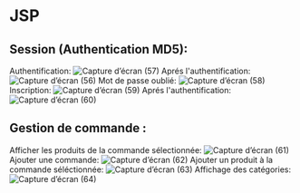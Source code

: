 # JSP
## Session (Authentication MD5): 
Authentification:
![Capture d’écran (57)](https://github.com/Nouhaila25/PizzaRecipies/assets/116907282/9d2e292e-19b0-49fe-a10e-f55b44b330e7)
Aprés l'authentification:
![Capture d’écran (56)](https://github.com/Nouhaila25/PizzaRecipies/assets/116907282/02a80fed-76dd-471a-8f30-b73e75bb735a)
Mot de passe oublié:
![Capture d’écran (58)](https://github.com/Nouhaila25/PizzaRecipies/assets/116907282/e40e59d0-e33b-4f30-bebe-15e469cd4aff)
Inscription:
![Capture d’écran (59)](https://github.com/Nouhaila25/PizzaRecipies/assets/116907282/174a58dc-b94c-46f7-891b-b530b9cf57b7)
Aprés l'authentification:
![Capture d’écran (60)](https://github.com/Nouhaila25/PizzaRecipies/assets/116907282/2192eafa-3818-4800-95c6-0406fbf6b0d5)



## Gestion de commande :
Afficher les produits de la commande sélectionnée:
![Capture d’écran (61)](https://github.com/Nouhaila25/PizzaRecipies/assets/116907282/fa450cc7-92b1-45b4-bf95-ca04ca63665c)
Ajouter une commande:
![Capture d’écran (62)](https://github.com/Nouhaila25/PizzaRecipies/assets/116907282/6d04fc53-f21b-497c-9686-8dd6563498ff)
Ajouter un produit à la commande séléctionnée:
![Capture d’écran (63)](https://github.com/Nouhaila25/PizzaRecipies/assets/116907282/c903683c-3d4f-4f3b-92cb-1090ae671327)
Affichage des catégories:
![Capture d’écran (64)](https://github.com/Nouhaila25/PizzaRecipies/assets/116907282/76bdfc62-6e8b-41f5-aeb9-767eae1f8088)
